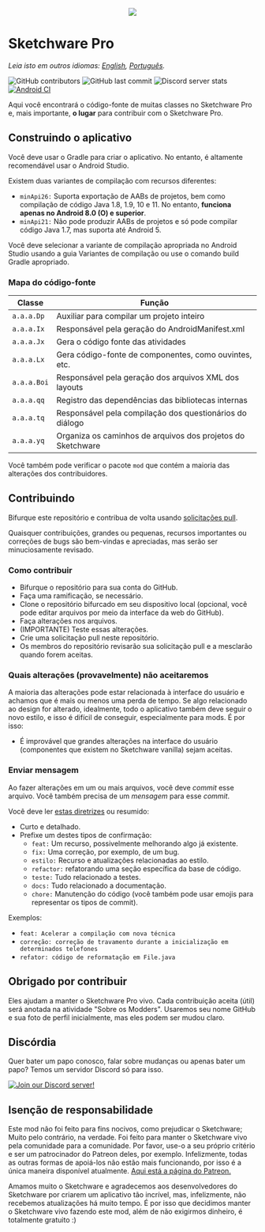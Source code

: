 <p align="center">
     <img src="assets/Sketchware-Pro.png" />
</p>

# Sketchware Pro
*Leia isto em outros idiomas: [English](README.md), [Português](README-PT.md).*

![GitHub contributors](https://img.shields.io/github/contributors/Sketchware-Pro/Sketchware-Pro) ![GitHub last commit](https://img.shields.io/github/last-commit/Sketchware-Pro/Sketchware-Pro) ![Discord server stats](https://img.shields.io/discord/790686719753846785)
[![Android CI](https://github.com/DereckySany/Sketchware-Pro-aapt1_aapt2_multilib/actions/workflows/android.yml/badge.svg)](https://github.com/DereckySany/Sketchware-Pro-aapt1_aapt2_multilib/actions/workflows/android.yml)

Aqui você encontrará o código-fonte de muitas classes no Sketchware Pro e, mais importante, **o
lugar** para contribuir com o Sketchware Pro.

## Construindo o aplicativo

Você deve usar o Gradle para criar o aplicativo. No entanto, é altamente recomendável usar o Android Studio.

Existem duas variantes de compilação com recursos diferentes:

  - `minApi26:` Suporta exportação de AABs de projetos, bem como compilação de código Java 1.8, 1.9, 10 e 11.
No entanto, **funciona apenas no Android 8.0 (O) e superior**.
  - `minApi21:` Não pode produzir AABs de projetos e só pode compilar código Java 1.7, mas suporta até Android 5.

Você deve selecionar a variante de compilação apropriada no Android Studio usando a guia Variantes de compilação
ou use o comando build Gradle apropriado.

### Mapa do código-fonte

| Classe | Função |
| ----- | ---- |
| `a.a.a.Dp` | Auxiliar para compilar um projeto inteiro |
| `a.a.a.Ix` | Responsável pela geração do AndroidManifest.xml |
| `a.a.a.Jx` | Gera o código fonte das atividades |
| `a.a.a.Lx` | Gera código-fonte de componentes, como ouvintes, etc. |
| `a.a.a.Boi` | Responsável pela geração dos arquivos XML dos layouts |
| `a.a.a.qq` | Registro das dependências das bibliotecas internas |
| `a.a.a.tq` | Responsável pela compilação dos questionários do diálogo |
| `a.a.a.yq` | Organiza os caminhos de arquivos dos projetos do Sketchware |

Você também pode verificar o pacote `mod` que contém a maioria das alterações dos contribuidores.

## Contribuindo

Bifurque este repositório e contribua de volta usando
[solicitações pull](https://github.com/Sketchware-Pro/Sketchware-Pro/pulls).

Quaisquer contribuições, grandes ou pequenas, recursos importantes ou correções de bugs são bem-vindas e apreciadas, mas serão
ser minuciosamente revisado.

### Como contribuir

- Bifurque o repositório para sua conta do GitHub.
- Faça uma ramificação, se necessário.
- Clone o repositório bifurcado em seu dispositivo local (opcional, você pode editar arquivos por meio da interface da web do GitHub).
- Faça alterações nos arquivos.
- (IMPORTANTE) Teste essas alterações.
- Crie uma solicitação pull neste repositório.
- Os membros do repositório revisarão sua solicitação pull e a mesclarão quando forem aceitas.

### Quais alterações (provavelmente) não aceitaremos

A maioria das alterações pode estar relacionada à interface do usuário e achamos que é mais ou menos uma perda de tempo. Se algo relacionado ao design for alterado,
idealmente, todo o aplicativo também deve seguir o novo estilo, e isso é difícil de conseguir, especialmente para mods. É por isso:

- É improvável que grandes alterações na interface do usuário (componentes que existem no Sketchware vanilla) sejam aceitas.

### Enviar mensagem

Ao fazer alterações em um ou mais arquivos, você deve *commit* esse arquivo. Você também precisa de um
*mensagem* para esse *commit*.

Você deve ler [estas diretrizes](https://www.freecodecamp.org/news/writing-good-commit-messages-a-practical-guide/) ou resumido:

- Curto e detalhado.
- Prefixe um destes tipos de confirmação:
    - `feat:` Um recurso, possivelmente melhorando algo já existente.
    - `fix:` Uma correção, por exemplo, de um bug.
    - `estilo:` Recurso e atualizações relacionadas ao estilo.
    - `refactor:` refatorando uma seção específica da base de código.
    - `teste:` Tudo relacionado a testes.
    - `docs:` Tudo relacionado a documentação.
    - `chore:` Manutenção do código (você também pode usar emojis para representar os tipos de commit).

Exemplos:
  - `feat: Acelerar a compilação com nova técnica`
  - `correção: correção de travamento durante a inicialização em determinados telefones`
  - `refator: código de reformatação em File.java`

## Obrigado por contribuir
Eles ajudam a manter o Sketchware Pro vivo. Cada contribuição aceita (útil) será anotada na atividade "Sobre os Modders". Usaremos seu nome GitHub e sua foto de perfil inicialmente, mas eles podem ser
mudou claro.

## Discórdia
Quer bater um papo conosco, falar sobre mudanças ou apenas bater um papo? Temos um servidor Discord só para isso.

[![Join our Discord server!](https://invidget.switchblade.xyz/kq39yhT4rX)](http://discord.gg/kq39yhT4rX)

## Isenção de responsabilidade
Este mod não foi feito para fins nocivos, como prejudicar o Sketchware; Muito pelo contrário, na verdade.
Foi feito para manter o Sketchware vivo pela comunidade para a comunidade. Por favor, use-o a seu próprio critério
e ser um patrocinador do Patreon deles, por exemplo. Infelizmente, todas as outras formas de apoiá-los não estão mais funcionando,
por isso é a única maneira disponível atualmente.
[Aqui está a página do Patreon.](https://www.patreon.com/sketchware)

Amamos muito o Sketchware e agradecemos aos desenvolvedores do Sketchware por criarem um aplicativo tão incrível, mas, infelizmente, não recebemos atualizações há muito tempo.
É por isso que decidimos manter o Sketchware vivo fazendo este mod, além de não exigirmos dinheiro, é totalmente gratuito :)
